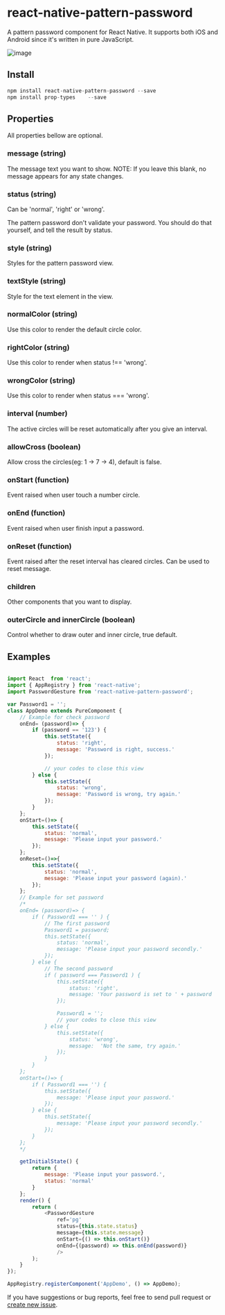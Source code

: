 # react-native-pattern-password

A pattern password component for React Native. It supports both iOS and Android since it's written in pure JavaScript.


![image](https://github.com/Spikef/react-native-pattern-password/raw/master/screenshot.gif)

## Install

```javascript
npm install react-native-pattern-password --save
npm install prop-types    --save
```

## Properties

All properties bellow are optional.

### message (string)

The message text you want to show. NOTE: If you leave this blank, no message appears for any state changes.

### status (string)

Can be 'normal', 'right' or 'wrong'.

The pattern password don't validate your password. You should do that yourself, and tell the result by status.

### style (string)

Styles for the pattern password view.

### textStyle (string)

Style for the text element in the view.

### normalColor (string)

Use this color to render the default circle color.

### rightColor (string)

Use this color to render when status !== 'wrong'.

### wrongColor (string)

Use this color to render when status === 'wrong'.

### interval (number)

The active circles will be reset automatically after you give an interval.

### allowCross (boolean)

Allow cross the circles(eg: 1 -> 7 -> 4), default is false.

### onStart (function)

Event raised when user touch a number circle.

### onEnd (function)

Event raised when user finish input a password.

### onReset (function)

Event raised after the reset interval has cleared circles. Can be used to reset message.

### children

Other components that you want to display.

### outerCircle and innerCircle (boolean)

Control whether to draw outer and inner circle, true default.

## Examples

```javascript

import React  from 'react';
import { AppRegistry } from 'react-native';
import PasswordGesture from 'react-native-pattern-password';

var Password1 = '';
class AppDemo extends PureComponent {
    // Example for check password
    onEnd= (password)=> {
        if (password == '123') {
            this.setState({
                status: 'right',
                message: 'Password is right, success.'
            });

            // your codes to close this view
        } else {
            this.setState({
                status: 'wrong',
                message: 'Password is wrong, try again.'
            });
        }
    };
    onStart=()=> {
        this.setState({
            status: 'normal',
            message: 'Please input your password.'
        });
    };
    onReset=()=>{
        this.setState({
            status: 'normal',
            message: 'Please input your password (again).'
        });
    };
    // Example for set password
    /*
    onEnd= (password)=> {
        if ( Password1 === '' ) {
            // The first password
            Password1 = password;
            this.setState({
                status: 'normal',
                message: 'Please input your password secondly.'
            });
        } else {
            // The second password
            if ( password === Password1 ) {
                this.setState({
                    status: 'right',
                    message: 'Your password is set to ' + password
                });

                Password1 = '';
                // your codes to close this view
            } else {
                this.setState({
                    status: 'wrong',
                    message:  'Not the same, try again.'
                });
            }
        }
    };
    onStart=()=> {
        if ( Password1 === '') {
            this.setState({
                message: 'Please input your password.'
            });
        } else {
            this.setState({
                message: 'Please input your password secondly.'
            });
        }
    };
    */

    getInitialState() {
        return {
            message: 'Please input your password.',
            status: 'normal'
        }
    };
    render() {
        return (
            <PasswordGesture
                ref='pg'
                status={this.state.status}
                message={this.state.message}
                onStart={() => this.onStart()}
                onEnd={(password) => this.onEnd(password)}
                />
        );
    }
});

AppRegistry.registerComponent('AppDemo', () => AppDemo);

```

If you have suggestions or bug reports, feel free to send pull request or [create new issue](https://github.com/spikef/react-native-pattern-password/issues/new).
